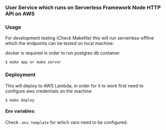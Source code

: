 ### User Service which runs on Serverless Framework Node HTTP API on AWS

### Usage

For development testing (Check Makefile) this will run serverless-offline which the endpoints can be tested on local machine:

docker is required in order to run postgres db container

```
$ make app or make server
```

### Deployment

This will deploy to AWS Lambda, in order for it to work first need to configure aws credentials on the machine

```
$ make deploy
```

#### Env variables:

Check `.env.template` for which vars need to be configured.
